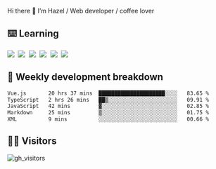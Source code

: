 
Hi there 👋 I’m Hazel / Web developer / coffee lover

## ⌨️ Learning

<samp>
 <a href="https://github.com/vuejs/core"><img src="https://api.iconify.design/logos:vue.svg" /></a>
  <a href="https://github.com/vuejs/core"><img src="https://api.iconify.design/logos:react.svg" /></a>
  <a href="https://github.com/solidjs/solid"><img src="https://api.iconify.design/logos:solidjs.svg" /></a>
  <a href="https://github.com/vitejs/vite"><img src="https://api.iconify.design/logos:vitejs.svg" /></a>
  <a href="https://github.com/microsoft/TypeScript"><img src="https://api.iconify.design/logos:typescript-icon.svg" /></a> 
  <a href="https://github.com/unocss/unocss"><img src="https://api.iconify.design/logos:unocss.svg" /></a>
  

</samp>


## 🦀 Weekly development breakdown

<!--START_SECTION:waka-->

```txt
Vue.js       20 hrs 37 mins  █████████████████████░░░░   83.65 %
TypeScript   2 hrs 26 mins   ██▒░░░░░░░░░░░░░░░░░░░░░░   09.91 %
JavaScript   42 mins         ▓░░░░░░░░░░░░░░░░░░░░░░░░   02.85 %
Markdown     25 mins         ▒░░░░░░░░░░░░░░░░░░░░░░░░   01.75 %
XML          9 mins          ░░░░░░░░░░░░░░░░░░░░░░░░░   00.66 %
```

<!--END_SECTION:waka-->
## 👬🏻 Visitors

![gh_visitors](https://profile-counter.glitch.me/Hazel-Lin/count.svg)

